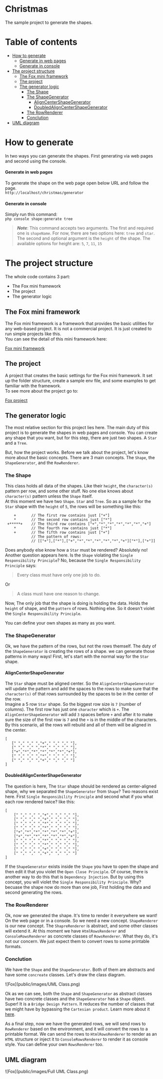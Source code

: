 
  
# Christmas 
The sample project to generate the shapes.    
    
# Table of contents
- [How to generate](#how-to-generate)
  - [Generate in web pages](#generate-in-web-pages)
  - [Generate in console](#generate-in-console)
- [The project structure](#the-project-structure)
   - [The Fox mini framework](#the-fox-mini-framework)
   - [The project](#the-project)
   - [The generator logic](#the-generator-logic)
      - [The Shape](#the-shape)
      - [The ShapeGenerator](#the-shapegenerator)
         - [AlignCenterShapeGenerator](#aligncentershapegenerator)
         - [DoubledAlignCenterShapeGenerator](#doubledaligncentershapegenerator)
      - [The RowRenderer](#the-rowrenderer)
      - [Conclution](#conclution)
- [UML diagram](#uml-diagram)
# How to generate
In two ways you can generate the shapes. First generating via web pages and second using the console.     
    
#### Generate in web pages 
To generate the shape on the web page open below URL and follow the page.    
``` http://localhost/christmas/generator ```    
 
#### Generate in console
Simply run this command:    
``` php console shape:generate tree ```
> ***Note***: This command accepts two arguments. The first and required one is `shapeName`. For now, there are two options here: `tree` and `star`. The second and optional argument is the `height` of the shape. The available options for height are: `5`, `7`, `11`, `15`    
    
# The project structure
 The whole code contains 3 part:    
- The Fox mini framework    
- The project    
- The generator logic    
    
## The Fox mini framework 
The Fox mini framework is a framework that provides the basic utilities for any web-based project. It is not a commercial project. It is just created to run simple projects like this.    
You can see the detail of this mini framework here:    
    
[Fox mini framework](https://github.com/H-Gh/fox-framework)    
    
## The project
A project that creates the basic settings for the Fox mini framework. It set up the folder structure, create a sample env file, and some examples to get familiar with the framework.    
To see more about the project go to:    
    
[Fox project](https://github.com/H-Gh/fox)    
    
## The generator logic 
The most relative section for this project lies here. The main duty of this project is to generate the shapes in web pages and console. You can create any shape that you want, but for this step, there are just two shapes. A `Star` and a `Tree`.    
    
But, how the project works. Before we talk about the project, let's know more about the basic concepts.
There are 3 main concepts. The `Shape`, the `ShapeGenerator`, and the `RowRenderer`.  
  
### The Shape  
This class holds all data of the shapes. Like their `height`, the `character(s)` pattern per row, and some other stuff. No one else knows about `character(s)` pattern unless the `Shape` itself.  
At this moment we have two `Shape`. `Star` and `Tree`.
So as a sample for the `Star` shape with the `height` of `5`, the rows will be something like this:  
```  
    +       // The first row contains just ["+"]
    *       // The second row contains just ["*"]
 +*****+    // The third row contains ["+","*","*","*","*","*","+"]  
    *       // The fourth row contains just ["*"]
    +       // The fifth row contains just ["+"]
	        // The pattern of rows:
	        // [["+"],["*"],["+","*","*","*","*","*","+"]["*"],["+"]]  
```  
Does anybody else know how a `Star` must be rendered? Absolutely no!  
Another question appears here. Is the `Shape` violating the `Single Responsibility Principle`? No, because the `Single Responsibility Principle` says:  
> Every class must have only one job to do.  
  
Or  
> A class must have one reason to change.  
  
Now, The only job that the shape is doing is holding the data. Holds the `height` of shape, and the `pattern` of rows. Nothing else. So it doesn't violet the `Single Responsibility Principle`.  

You can define your own shapes as many as you want.
  
### The ShapeGenerator  
Ok, we have the pattern of the rows, but not the rows themself. The duty of the `ShapeGenerator` is creating the rows of a shape. we can generate those patterns in many ways! First, let's start with the normal way for the `Star` shape.  
#### AlignCenterShapeGenerator  
The `Star` shape must be aligned center.  So the `AlignCenterShapeGenerator` will update the pattern and add the spaces to the rows to make sure that the `character(s)` of that rows surrounded by the spaces to be in the center of the row.  
Imagine a 5 row `Star` shape. So the biggest row size is `7` (number of columns). The first row has just one `character` which is `+`. The `AlignCenterShapeGenerator` will add `3` spaces before `+` and after it to make sure the size of the first row is `7` and the `+` is in the middle of the characters.  
By this scenario, all the rows will rebuild and all of them will be aligned in the center.  
```  
[
   [" "," "," ","+"," "," "," "],
   [" "," "," ","*"," "," "," "],
   ["+","*","*","*","*","*","+"],
   [" "," "," ","*"," "," "," "],
   [" "," "," ","+"," "," "," "]
]
```  
#### DoubledAlignCenterShapeGenerator  
The question is here, The `Star` shape should be rendered as center-aligned shape, why we separated the `ShapeGenerator` from `Shape`? Two reasons exist here. First `Single Responsibility Principle` and second what if you what each row rendered twice? like this:  
```  
[  
    [" "," "," ","+"," "," "," "],
    [" "," "," ","+"," "," "," "],
    [" "," "," ","*"," "," "," "],
    [" "," "," ","*"," "," "," "],
    ["+","*","*","*","*","*","+"],
    ["+","*","*","*","*","*","+"],
    [" "," "," ","*"," "," "," "],
    [" "," "," ","*"," "," "," "],
    [" "," "," ","+"," "," "," "],
    [" "," "," ","+"," "," "," "]
]  
```  
If the `ShapeGenerator` exists inside the `Shape` you have to open the shape and then edit it that you violet the `Open Close Principle`. Of course, there is another way to do this that is `Dependency Injection`. But by using this concept, you will violet the `Single Responsibility Principle`. Why? becuase the shape now do more than one job, First holding the data and second generating the rows.  

### The RowRenderer
Ok, now we generated the shape. It's time to render it everywhere we want! On the web page or in a console. So we need a new concept. `ShapeRenderer` is our new concept. The `ShapreRenderer` is abstract, and some other classes will extend it. 
At this moment we have `HtmlRowsRenderer` and `ConsoleRowsRenderer` as concrete classes of `RowsRenderer`. What they do, it's not our concern. We just expect them to convert rows to some printable formats.

### Conclution  
We have the `Shape` and the `ShapeGenerator`. Both of them are abstracts and have some `concreate` classes. Let's draw the class diagram.
  
![Fox](public/images/UML Class.png)

Ok as we can see, both the `Shape` and `ShapeGenerator` as abstract classes have two concrete classes and the `ShapeGenerator` has a `Shape` object. Super! It is a `Bridge Design Pattern`. It reduces the number of classes that we might have by bypassing the `Cartesian product`. Learn more about it [here](https://en.wikipedia.org/wiki/Cartesian_product).

As a final step, now we have the generated rows, we will send rows to `RowRenderer` based on the environment, and it will convert the rows to a printable format. We can send the rows to `HtmlRowsRenderer` to render as an `HTML` structure or inject it to `ConsoleRowsRenderer` to render it as console style. You can define your own `RowsRenderer` too.

## UML diagram
![Fox](public/images/Full UML Class.png)